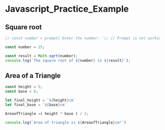 # Javascript_Practice_Example

## Square root
``` javascript
// const number = prompt('Enter the number: '); // Prompt is not working in VS Code

const number = 25;

const result = Math.sqrt(number);
console.log(`The square root of ${number} is ${result}`);
```
## Area of a Triangle
``` javascript
const height = 5;
const base = 6;

let final_height = `${height}cm`
let final_base = `${base}cm`

AreaofTriangle =( height * base ) / 2;

console.log(`Area of triangle is ${AreaofTriangle}cm²`)
```
